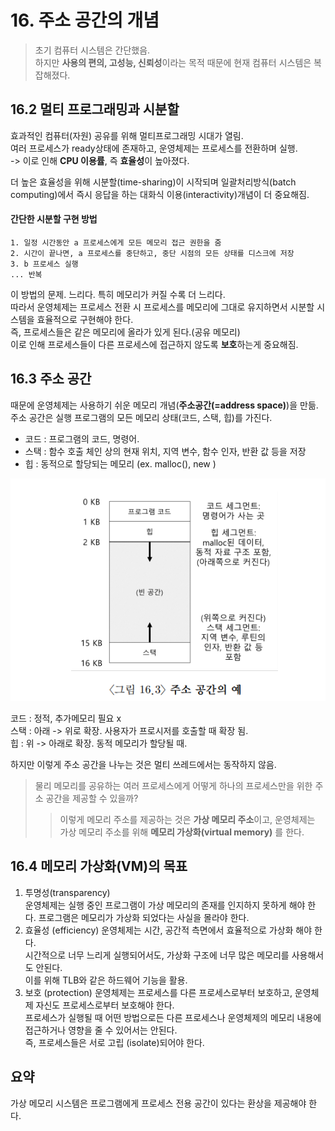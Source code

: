 # 16. 주소 공간의 개념

> 초기 컴퓨터 시스템은 간단했음.  
> 하지만 **사용의 편의, 고성능, 신뢰성**이라는 목적 때문에 현재 컴퓨터 시스템은 복잡해졌다.


## 16.2 멀티 프로그래밍과 시분할

효과적인 컴퓨터(자원) 공유를 위해 멀티프로그래밍 시대가 열림.  
여러 프로세스가 ready상태에 존재하고, 운영체제는 프로세스를 전환하며 실행.  
-> 이로 인해 **CPU 이용률**, 즉 **효율성**이 높아졌다.  

더 높은 효율성을 위해 시분할(time-sharing)이 시작되며 일괄처리방식(batch computing)에서  즉시 응답을 하는 대화식 이용(interactivity)개념이 더 중요해짐.

#### 간단한 시분할 구현 방법
```text
1. 일정 시간동안 a 프로세스에게 모든 메모리 접근 권한을 줌
2. 시간이 끝나면, a 프로세스를 중단하고, 중단 시점의 모든 상태를 디스크에 저장
3. b 프로세스 실행 
... 반복
```

이 방법의 문제. 느리다. 특히 메모리가 커질 수록 더 느리다.  
따라서 운영체제는 프로세스 전환 시 프로세스를 메모리에 그대로 유지하면서 시분할 시스템을 효율적으로 구현해야 한다.  
즉, 프로세스들은 같은 메모리에 올라가 있게 된다.(공유 메모리)  
이로 인해 프로세스들이 다른 프로세스에 접근하지 않도록 **보호**하는게 중요해짐.  

## 16.3 주소 공간

때문에 운영체제는 사용하기 쉬운 메모리 개념(**주소공간(=address space)**)을 만듦.   
주소 공간은 실행 프로그램의 모든 메모리 상태(코드, 스택, 힙)를 가진다.  
- 코드 : 프로그램의 코드, 명령어. 
- 스택 : 함수 호출 체인 상의 현재 위치, 지역 변수, 함수 인자, 반환 값 등을 저장
- 힙 : 동적으로 할당되는 메모리 (ex. malloc(), new )
  
![Untitled](image\Memory_space.png)

코드 : 정적, 추가메모리 필요 x  
스택 : 아래 -> 위로 확장. 사용자가 프로시저를 호출할 때 확장 됨.  
힙 : 위 -> 아래로 확장. 동적 메모리가 할당될 때.

하지만 이렇게 주소 공간을 나누는 것은 멀티 쓰레드에서는 동작하지 않음.  

> 물리 메모리를 공유하는 여러 프로세스에게 어떻게 하나의 프로세스만을 위한 주소 공간을 제공할 수 있을까?
>> 이렇게 메모리 주소를 제공하는 것은 **가상 메모리 주소**이고, 운영체제는 가상 메모리 주소를 위해 **메모리 가상화(virtual memory)** 를 한다.

## 16.4 메모리 가상화(VM)의 목표

1. 투명성(transparency)  
	운영체제는 실행 중인 프로그램이 가상 메모리의 존재를 인지하지 못하게 해야 한다.
	프로그램은 메모리가 가상화 되었다는 사실을 몰라야 한다.
2. 효율성 (efficiency)
	운영체제는 시간, 공간적 측면에서 효율적으로 가상화 해야 한다.  
	시간적으로 너무 느리게 실행되어서도, 가상화 구조에 너무 많은 메모리를 사용해서도 안된다.  
	이를 위해 TLB와 같은 하드웨어 기능을 활용.
3. 보호 (protection)
	운영체제는 프로세스를 다른 프로세스로부터 보호하고, 운영체제 자신도 프로세스로부터 보호해야 한다.  
	프로세스가 실행될 때 어떤 방법으로든 다른 프로세스나 운영체제의 메모리 내용에 접근하거나 영향을 줄 수 있어서는 안된다.  
	즉, 프로세스들은 서로 고립 (isolate)되어야 한다.

## 요약
가상 메모리 시스템은 프로그램에게 프로세스 전용 공간이 있다는 환상을 제공해야 한다.
